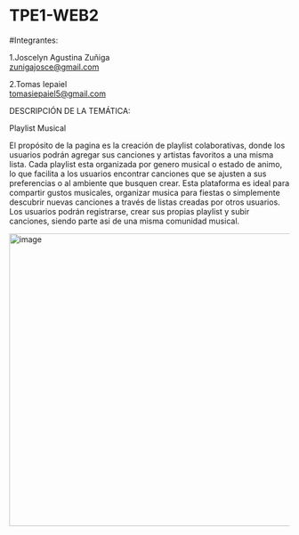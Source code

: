 # TPE1-WEB2


#Integrantes:


1.Joscelyn Agustina Zuñiga  
zunigajosce@gmail.com

2.Tomas Iepaiel            
tomasiepaiel5@gmail.com




DESCRIPCIÓN DE LA TEMÁTICA:

Playlist Musical

El propósito de la pagina es la creación de playlist colaborativas, donde los usuarios podrán agregar sus canciones y artistas favoritos a una misma lista. Cada playlist esta organizada por genero musical o estado de animo, lo que facilita a los usuarios encontrar canciones que se ajusten a sus preferencias o al ambiente que busquen crear.
Esta plataforma es ideal para compartir gustos musicales, organizar musica para fiestas o simplemente descubrir nuevas canciones a través de listas creadas por otros usuarios. Los usuarios podrán registrarse, crear sus propias playlist y subir canciones, siendo parte asi de una misma comunidad musical.

<img width="629" height="526" alt="image" src="https://github.com/user-attachments/assets/730be552-a5f6-42e2-84de-8aac6ec0e6f6" />





